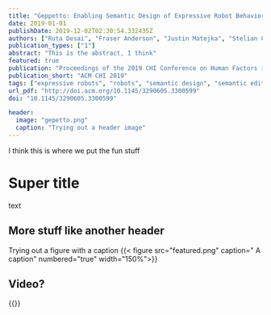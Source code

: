 ```yaml
---
title: "Geppetto: Enabling Semantic Design of Expressive Robot Behaviors"
date: 2019-01-01
publishDate: 2019-12-02T02:30:54.332435Z
authors: ["Ruta Desai", "Fraser Anderson", "Justin Matejka", "Stelian Coros", "James McCann", "George Fitzmaurice", "Tovi Grossman"]
publication_types: ["1"]
abstract: "This is the abstract, I think"
featured: true
publication: "Proceedings of the 2019 CHI Conference on Human Factors in Computing Systems"
publication_short: "ACM CHI 2019"
tags: ["expressive robots", "robots", "semantic design", "semantic editing"]
url_pdf: "http://doi.acm.org/10.1145/3290605.3300599"
doi: "10.1145/3290605.3300599"

header:
  image: "gepetto.png"
  caption: "Trying out a header image"
---
```


I think this is where we put the fun stuff

# Super title
text

## More stuff like another header
Trying out a figure with a caption
{{< figure src="featured.png" caption=" A caption" numbered="true" width="150%">}}

## Video?
{{<youtube EHYlrv1a0oA>}}